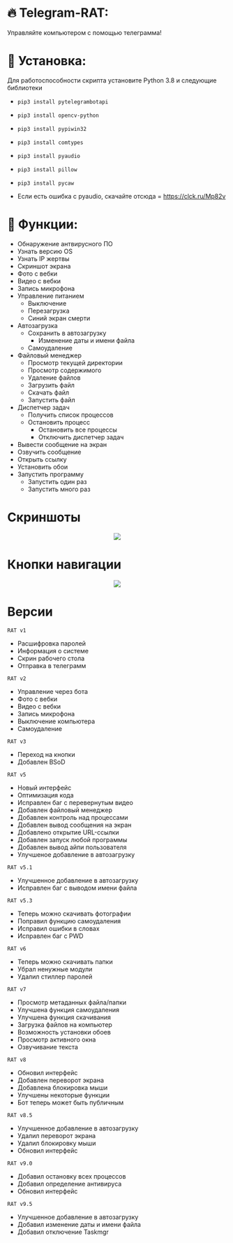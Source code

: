 # :fire: Telegram-RAT:
Управляйте компьютером с помощью телеграмма!

# :page_facing_up: Установка:
Для работоспособности скрипта установите Python 3.8 и следующие библиотеки
* `pip3 install pytelegrambotapi`
* `pip3 install opencv-python`
* `pip3 install pypiwin32`
* `pip3 install comtypes`
* `pip3 install pyaudio`
* `pip3 install pillow`
* `pip3 install pycaw`

* Если есть ошибка с pyaudio, скачайте отсюда = https://clck.ru/Mp82v

# :rose: Функции:
* Обнаружение антвирусного ПО
* Узнать версию OS
* Узнать IP жертвы
* Скриншот экрана
* Фото с вебки
* Видео с вебки
* Запись микрофона
* Управление питанием
   * Выключение
   * Перезагрузка
   * Синий экран смерти
* Автозагрузка
   * Сохранить в автозагрузку
     * Изменение даты и имени файла
   * Самоудаление
* Файловый менеджер
   * Просмотр текущей директории
   * Просмотр содержимого
   * Удаление файлов
   * Загрузить файл
   * Скачать файл
   * Запустить файл
* Диспетчер задач
  * Получить список процессов
  * Остановить процесс
     * Остановить все процессы
     * Отключить диспетчер задач
* Вывести сообщение на экран
* Озвучить сообщение
* Открыть ссылку
* Установить обои
* Запустить программу
  * Запустить один раз
  * Запустить много раз

# Скриншоты
<p align="center">
    <img src="https://i.imgur.com/CzJ3u2t.png" Telegram-RAT">
</p>

# Кнопки навигации
<p align="center">
    <img src="https://i.imgur.com/LMsVw3L.png" Telegram-RAT">
</p>





# Версии
`RAT v1`
* Расшифровка паролей
* Информация о системе
* Скрин рабочего стола
* Отправка в телеграмм

`RAT v2`
* Управление через бота
* Фото с вебки
* Видео с вебки
* Запись микрофона
* Выключение компьютера
* Самоудаление

`RAT v3`
* Переход на кнопки
* Добавлен BSoD

`RAT v5`
* Новый интерфейс
* Оптимизация кода
* Исправлен баг с перевернутым видео
* Добавлен файловый менеджер
* Добавлен контроль над процессами
* Добавлен вывод сообщения на экран
* Добавлено открытие URL-ссылки
* Добавлен запуск любой программы
* Добавлен вывод айпи пользователя
* Улучшеное добавление в автозагрузку

`RAT v5.1`
* Улучшенное добавление в автозагрузку
* Исправлен баг с выводом имени файла

`RAT v5.3`
* Теперь можно скачивать фотографии
* Поправил функцию самоудаления
* Исправил ошибки в словах
* Исправлен баг с PWD

`RAT v6`
* Теперь можно скачивать папки
* Убрал ненужные модули
* Удалил стиллер паролей

`RAT v7`
* Просмотр метаданных файла/папки
* Улучшена функция самоудаления
* Улучшена функция скачивания
* Загрузка файлов на компьютер 
* Возможность установки обоев
* Просмотр активного окна
* Озвучивание текста

`RAT v8`
* Обновил интерфейс
* Добавлен переворот экрана
* Добавлена блокировка мыши
* Улучшены некоторые функции
* Бот теперь может быть публичным

`RAT v8.5`
* Улучшенное добавление в автозагрузку
* Удалил переворот экрана
* Удалил блокировку мыши
* Обновил интерфейс

`RAT v9.0`
* Добавил остановку всех процессов
* Добавил определение антивируса
* Обновил интерфейс

`RAT v9.5`
* Улучшенное добавление в автозагрузку
* Добавил изменение даты и имени файла
* Добавил отключение Taskmgr
